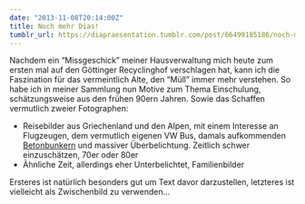 ```yaml
---
date: "2013-11-08T20:14:00Z"
title: Noch mehr Dias!
tumblr_url: https://diapraesentation.tumblr.com/post/66499185186/noch-mehr-dias
---
```

Nachdem ein “Missgeschick” meiner Hausverwaltung mich heute zum ersten mal auf den Göttinger Recyclinghof verschlagen hat, kann ich die Faszination für das vermeintlich Alte, den “Müll” immer mehr verstehen. So habe ich in meiner Sammlung nun Motive zum Thema Einschulung, schätzungsweise aus den frühen 90ern Jahren. Sowie das Schaffen vermutlich zweier Fotographen:

- Reisebilder aus Griechenland und den Alpen, mit einem Interesse an Flugzeugen, dem vermutlich eigenen VW Bus, damals aufkommenden [Betonbunkern](http://www.youtube.com/watch?v=2UoZfz7QJaU) und massiver Überbelichtung. Zeitlich schwer einzuschätzen, 70er oder 80er
- Ähnliche Zeit, allerdings eher Unterbelichtet, Familienbilder

Ersteres ist natürlich besonders gut um Text davor darzustellen, letzteres ist vielleicht als Zwischenbild zu verwenden…
